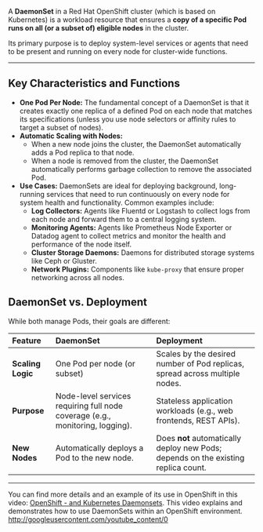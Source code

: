 A **DaemonSet** in a Red Hat OpenShift cluster (which is based on Kubernetes) is a workload resource that ensures a **copy of a specific Pod runs on all (or a subset of) eligible nodes** in the cluster.

Its primary purpose is to deploy system-level services or agents that need to be present and running on every node for cluster-wide functions.

***

## Key Characteristics and Functions

* **One Pod Per Node:** The fundamental concept of a DaemonSet is that it creates exactly one replica of a defined Pod on each node that matches its specifications (unless you use node selectors or affinity rules to target a subset of nodes).
* **Automatic Scaling with Nodes:**
    * When a new node joins the cluster, the DaemonSet automatically adds a Pod replica to that node.
    * When a node is removed from the cluster, the DaemonSet automatically performs garbage collection to remove the associated Pod.
* **Use Cases:** DaemonSets are ideal for deploying background, long-running services that need to run continuously on every node for system health and functionality. Common examples include:
    * **Log Collectors:** Agents like Fluentd or Logstash to collect logs from each node and forward them to a central logging system.
    * **Monitoring Agents:** Agents like Prometheus Node Exporter or Datadog agent to collect metrics and monitor the health and performance of the node itself.
    * **Cluster Storage Daemons:** Daemons for distributed storage systems like Ceph or Gluster.
    * **Network Plugins:** Components like `kube-proxy` that ensure proper networking across all nodes.

## DaemonSet vs. Deployment

While both manage Pods, their goals are different:

| Feature | DaemonSet | Deployment |
| :--- | :--- | :--- |
| **Scaling Logic** | One Pod per node (or subset) | Scales by the desired number of Pod replicas, spread across multiple nodes. |
| **Purpose** | Node-level services requiring full node coverage (e.g., monitoring, logging). | Stateless application workloads (e.g., web frontends, REST APIs). |
| **New Nodes** | Automatically deploys a Pod to the new node. | Does **not** automatically deploy new Pods; depends on the existing replica count. |

***

You can find more details and an example of its use in OpenShift in this video: [OpenShift - and Kubernetes Daemonsets](https://www.youtube.com/watch?v=_nuv59uFBMM). This video explains and demonstrates how to use DaemonSets within an OpenShift environment.
http://googleusercontent.com/youtube_content/0
